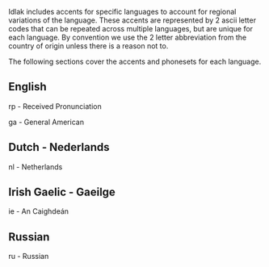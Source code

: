 Idlak includes accents for specific languages to account for regional variations
of the language. These accents are represented by 2 ascii letter codes that can
be repeated across multiple languages, but are unique for each language.
By convention we use the 2 letter abbreviation from the country of origin unless
there is a reason not to.

The following sections cover the accents and phonesets for each language.

## English

rp - Received Pronunciation

ga - General American



## Dutch - Nederlands

nl - Netherlands


## Irish Gaelic - Gaeilge

ie - An Caighdeán


## Russian

ru - Russian

